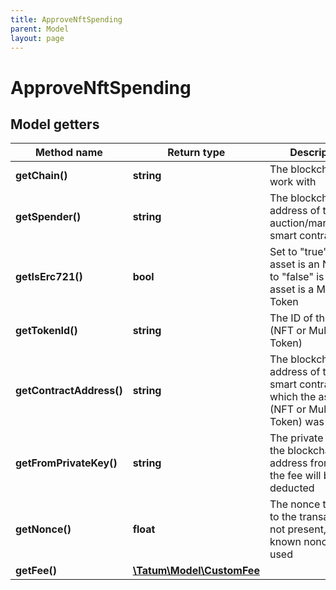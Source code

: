 ```yaml
---
title: ApproveNftSpending
parent: Model
layout: page
---
```


# ApproveNftSpending

## Model getters

Method name | Return type | Description | Notes
------------ | ------------- | ------------- | -------------
**getChain()** | **string** | The blockchain to work with | ex.: `ETH`
**getSpender()** | **string** | The blockchain address of the auction/marketplace smart contract | ex.: `0x687422eEA2cB73B5d3e242bA5456b782919AFc85`
**getIsErc721()** | **bool** | Set to "true" if the asset is an NFT; set to "false" is the asset is a Multi Token | ex.: `true`
**getTokenId()** | **string** | The ID of the asset (NFT or Multi Token) | ex.: `100000`
**getContractAddress()** | **string** | The blockchain address of the smart contract from which the asset (NFT or Multi Token) was minted | ex.: `0x687422eEA2cB73B5d3e242bA5456b782919AFc85`
**getFromPrivateKey()** | **string** | The private key of the blockchain address from which the fee will be deducted | ex.: `0x05e150c73f1920ec14caa1e0b6aa09940899678051a78542840c2668ce5080c2`
**getNonce()** | **float** | The nonce to be set to the transaction; if not present, the last known nonce will be used | ex.: `1` [optional]
**getFee()** | [**\Tatum\Model\CustomFee**](../CustomFee) |  | ex.: `null` [optional]

